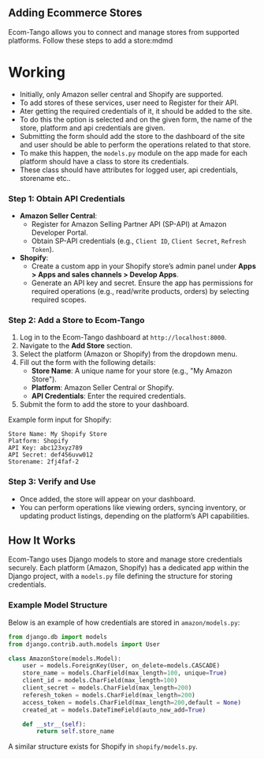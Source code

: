 
## Adding Ecommerce Stores
Ecom-Tango allows you to connect and manage stores from supported platforms. Follow these steps to add a store:mdmd
# Working
- Initially, only Amazon seller central and Shopify are supported.
- To add stores of these services, user need to Register for their API.
- Ater getting the required credentials of it, it should be added to the site.
- To do this the option is selected and on the given form, 
the name of the store, platform and api credentials are given. 
- Submitting the form should add the store to the dashboard of the site and user should be able to 
perform the operations related to that store.
- To make this happen, the `models.py` module on the app made for each platform should have a class to store its credentials.
- These class should have attributes for logged user, api credentials, storename etc..

### Step 1: Obtain API Credentials
- **Amazon Seller Central**:
  - Register for Amazon Selling Partner API (SP-API) at Amazon Developer Portal.
  - Obtain SP-API credentials (e.g., `Client ID`, `Client Secret`, `Refresh Token`).
- **Shopify**:
  - Create a custom app in your Shopify store’s admin panel under **Apps &gt; Apps and sales channels &gt; Develop Apps**.
  - Generate an API key and secret. Ensure the app has permissions for required operations (e.g., read/write products, orders) by selecting required scopes.

### Step 2: Add a Store to Ecom-Tango

1. Log in to the Ecom-Tango dashboard at `http://localhost:8000`.
2. Navigate to the **Add Store** section.
3. Select the platform (Amazon or Shopify) from the dropdown menu.
4. Fill out the form with the following details:
   - **Store Name**: A unique name for your store (e.g., "My Amazon Store").
   - **Platform**: Amazon Seller Central or Shopify.
   - **API Credentials**: Enter the required credentials.
5. Submit the form to add the store to your dashboard.

Example form input for Shopify:

```
Store Name: My Shopify Store
Platform: Shopify
API Key: abc123xyz789
API Secret: def456uvw012
Storename: 2fj4faf-2
```

### Step 3: Verify and Use

- Once added, the store will appear on your dashboard.
- You can perform operations like viewing orders, syncing inventory, or updating product listings, depending on the platform’s API capabilities.

## How It Works

Ecom-Tango uses Django models to store and manage store credentials securely. Each platform (Amazon, Shopify) has a dedicated app within the Django project, with a `models.py` file defining the structure for storing credentials.

### Example Model Structure

Below is an example of how credentials are stored in `amazon/models.py`:

```python
from django.db import models
from django.contrib.auth.models import User

class AmazonStore(models.Model):
    user = models.ForeignKey(User, on_delete=models.CASCADE)
    store_name = models.CharField(max_length=100, unique=True)
    client_id = models.CharField(max_length=100)
    client_secret = models.CharField(max_length=200)
    referesh_token = models.CharField(max_length=200)
    access_token = models.CharField(max_length=200,default = None)
    created_at = models.DateTimeField(auto_now_add=True)

    def __str__(self):
        return self.store_name
```

A similar structure exists for Shopify in `shopify/models.py`.